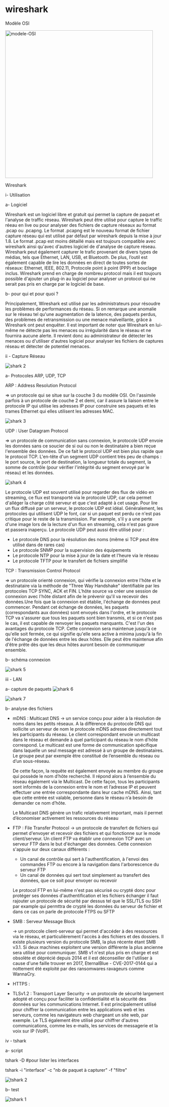 # wireshark

Modèle OSI

<img width="469" alt="modele-OSI" src="https://github.com/user-attachments/assets/32db09bc-4aa9-410e-9f90-a3955442526f" />

Wireshark 


i- Utilisation 

  a- Logiciel
  
   Wireshark est un logiciel libre et gratuit qui permet la capture de paquet et l'analyse de traffic réseau. Wireshark peut être utilisé pour capture le traffic réeau en live ou pour analyser des fichiers de capture réseaux au format .pcap ou .pcapng. 
   Le format .pcapng est le nouveau format de fichier capture réseau qui est utilisé par défaut par wireshark depuis la mise à jour 1.8. Le format .pcap est moins détaillé mais est toujours compatible avec wireshark ainsi qu'avec d'autres logiciel de d'analyse de capture réseau.
   Wireshark peut également capturer le trafic provenant de divers types de médias, tels que Ethernet, LAN, USB, et Bluetooth. De plus, l’outil est également capable de lire les données en direct de toutes sortes de réseaux: Ethernet, IEEE, 802.11, Protocole point à point (PPP) et bouclage inclus.
   Wireshark prend en charge de nombreu protocol mais il est toujours possible d'ajouter un plug-in au logiciel pour analyser un protocol qui ne serait pas pris en charge par le logiciel de base. 
  
  b- pour qui et pour quoi ? 
  
Principalement, Wireshark est utilisé par les administrateurs pour résoudre les problèmes de performances du réseau. Si on remarque une anomalie sur le réseau tel qu'une augmentation de la latence, des paquets perdus, des problèmes de retransmission ou une menace malveillante, grâce à Wireshark ont peut enquêter. Il est important de noter que Wireshark en lui-même ne détecte pas les menaces ou irrégularité dans le réseau et ne fournira aucune alerte. Il revient donc au administrateur de détecter les menaces ou d'utiliser d'autres logiciel pour analyser les fichiers de captures réseau et détecter de potentiel menaces. 
  
ii - Capture Réseau 

![shark 2](https://github.com/user-attachments/assets/f62ef59a-40c3-4b5a-9ba0-057f8c307fe9)


  a- Protocoles ARP, UDP, TCP
  
  ARP : Address Resolution Protocol
  
  => un protocole qui se situe sur la couche 3 du modèle OSI. On l'assimile parfois à un protocole de couche 2 et demi, car il assure la liaison entre le protocole IP qui utilise les adresses IP pour construire ses paquets et les trames Ethernet qui elles utilisent les adresses MAC.
 
  ![shark 3](https://github.com/user-attachments/assets/81b78ecd-b7da-4389-976e-30e0ce8cd45e)

  UDP : User Datagram Protocol

  => un protocole de communication sans connexion, le protocole UDP envoie les données sans ce soucier de si oui ou non le destinataire a bien reçue l'ensemble des données. 
  De ce fait le protocol UDP est bien plus rapide que le protocol TCP. L'en-tête d'un segment UDP contient très peu de champs : le port source, le port de destination, la longueur totale du segment, la somme de contrôle (pour vérifier l'intégrité du segment envoyé par le réseau) et les données.

  ![shark 4](https://github.com/user-attachments/assets/1fae14ad-6183-46b8-9c9c-2e31072bebeb)

Le protocole UDP est souvent utilisé pour regarder des flux de vidéo en streaming, ce flux est transporté via le protocole UDP, car cela permet d'alléger la charge côté serveur et que c'est adapté à cet usage. Pour lire un flux diffusé par un serveur, le protocole UDP est idéal. Généralement, les protocoles qui utilisent UDP le font, car si un paquet est perdu ce n'est pas critique pour le reste de la transmission. Par exemple, s'il y a une perte d'une image lors de la lecture d'un flux en streaming, cela n'est pas grave et passera inaperçu.
Le protocole UDP peut aussi être utilisé pour :

- Le protocole DNS pour la résolution des noms (même si TCP peut être utilisé dans de rares cas)
- Le protocole SNMP pour la supervision des équipements
- Le protocole NTP pour la mise à jour de la date et l'heure via le réseau
- Le protocole TFTP pour le transfert de fichiers simplifié


TCP : Transmission Control Protocol

  => un protocole orienté connexion, qui vérifie la connexion entre l'hôte et le destinataire via la méthode de "Three Way Handshake" identifiable par les protocoles TCP SYNC, ACK et FIN. L'hôte source va créer une session de connexion avec l'hôte distant afin de le prévenir qu'il va recevoir des données.Une fois que la connexion est établie, l'échange de  données peut commencer. Pendant cet échange de données, les paquets (correspondants aux données) sont envoyés dans l'ordre, et le protocole TCP va s'assurer que tous les paquets sont bien transmis, et si ce n'est pas le cas, il est capable de renvoyer les paquets manquants. C'est l'un des avantages du protocole TCP.
Cette connexion sera maintenue jusqu'à ce qu'elle soit fermée, ce qui signifie qu'elle sera active à minima jusqu'à la fin de l'échange de données entre les deux hôtes. Elle peut être maintenue afin d'être prête dès que les deux hôtes auront besoin de communiquer ensemble.
  
  
  b- schéma connexion 

![shark 5](https://github.com/user-attachments/assets/7e2b72c9-9ad8-45f8-869d-ac313c4a8ec7)

  
iii - LAN 
  
  a- capture de paquets 
   ![shark 6](https://github.com/user-attachments/assets/320b210e-ee1d-434f-8d94-5eac9ea70be2)
   
   ![shark 7](https://github.com/user-attachments/assets/9aa7b38a-b89f-487c-8d99-ff2254d65685)
  
  b- analyse des fichiers
  - mDNS : Multicast DNS
    -> un service conçu pour aider à la résolution de noms dans les petits réseaux. A la différence du protocole DNS qui sollicite un serveur de nom
    le protocole mDNS adresse directement tout les participants du réseau. Le client correspondant envoie un multicast dans le réseau et demande à quel participant du réseau le nom d’hôte correspond. Le multicast est une forme de communication spécifique dans laquelle un seul message est adressé à un groupe de destinataires. Le groupe peut par exemple être constitué de l’ensemble du réseau ou d’un sous-réseau.

    De cette façon, la requête est également envoyée au membre du groupe qui possède le nom d’hôte recherché. Il répond alors à l’ensemble du réseau également via le Multicast. De cette façon, tous les participants sont informés de la connexion entre le nom et l’adresse IP et peuvent effectuer une entrée correspondante dans leur cache mDNS. Ainsi, tant que cette entrée est valable, personne dans le réseau n’a besoin de demander ce nom d’hôte.

    Le Multicast DNS génère un trafic relativement important, mais il permet d’économiser activement les ressources du réseau
  - FTP : File Transfer Protocol
    -> un protocole de transfert de fichiers qui permet d'envoyer et recevoir des fichiers et qui fonctionne sur le mode client/serveur. Un client FTP va établir une connexion TCP avec un serveur FTP dans le but d'échanger des données.
    Cette connexion s'appuie sur deux canaux différents :

    - Un canal de contrôle qui sert à l'authentification, à l'envoi des commandes FTP ou encore à la navigation dans l'arborescence du serveur FTP
    - Un canal de données qui sert tout simplement au transfert des données, que ce soit pour envoyer ou recevoir
   
    Le protocol FTP en lui-même n'est pas sécurisé ou crypté donc pour protéger ses données d'authentification et les fichiers échanger
    il faut rajouter un protocole de sécurité par dessus tel que le SSL/TLS ou SSH par example qui permttra de crypté les données du serveur de fichier et dans ce cas on parle de protocole FTPS ou SFTP


  - SMB : Serveur Message Block
    
    -> un protocole client-serveur qui permet d'accéder à des ressources via le réseau, et particulièrement l'accès à des fichiers et des dossiers. Il existe plusieurs version du protocole SMB, la plus récente étant SMB v3.1. Si deux machines exploitent une version différente la plus ancienne sera utilisé pour communiquer. SMB v1 n'est plus pris en charge et est obsolète et déprécié depuis 2014 et il est déconseiller de l'utiliser à cause d'une faille trouver en 2017, EternalBlue - CVE-2017-0144 qui a nottement été exploité par des ransomwares ravageurs comme WannaCry. 
    

  - HTTPS : 
  - TLSv1.2 : Transport Layer Security
    -> un protocole de sécurité largement adopté et conçu pour faciliter la confidentialité et la sécurité des données sur les communications Internet. Il est principalement utilisé pour chiffrer la communication entre les applications web et les serveurs, comme les navigateurs web chargeant un site web, par exemple. Le TLS également être utilisé pour chiffrer d'autres communications, comme les e-mails, les services de messagerie et la voix sur IP (VoIP).
  
  
iv - tshark 

  a- script
  
  tshark -D #pour lister les interfaces
  
  tshark -i "interface" -c "nb de paquet à capturer" -f "filtre"

  ![tshark 2](https://github.com/user-attachments/assets/69b0d831-0d98-4677-aa48-594b2157f5d8)

  
  b- test

  ![tshark 1](https://github.com/user-attachments/assets/b670c581-6455-4fdb-ab9f-280eeda82c0c)

